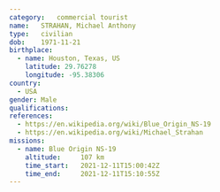 ```yaml
---
category:	commercial tourist
name:	STRAHAN, Michael Anthony
type:	civilian
dob:	1971-11-21
birthplace:
  - name: Houston, Texas, US
    latitude: 29.76278
    longitude: -95.38306
country:
  - USA
gender:	Male
qualifications:
references:
  - https://en.wikipedia.org/wiki/Blue_Origin_NS-19
  - https://en.wikipedia.org/wiki/Michael_Strahan
missions:
  - name: Blue Origin NS-19
    altitude:     107 km
    time_start:   2021-12-11T15:00:42Z
    time_end:     2021-12-11T15:10:55Z
---
```

